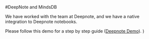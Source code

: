 #DeepNote and MindsDB


We have worked with the team at Deepnote, and we have a native integration to Deepnote notebooks.

Please follow this demo for a step by step guide ([Deepnote Demo](https://deepnote.com/project/Machine-Learning-With-SQL-8GDF7bc7SzKlhBLorqoIcw/%2Fmindsdb_demo.ipynb)).
)

